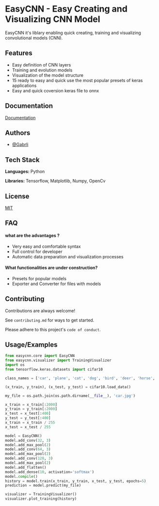 
# EasyCNN - Easy Creating and Visualizing CNN Model

EasyCNN it's liblary enabling quick creating, training and visualizing convolutional models (CNN).


## Features

- Easy definition of CNN layers
- Training and evolution models
- Visualization of the model structure
- 15 ready to easy and quick use the most popular presets of keras applications
- Easy and quick coversion keras file to onnx



## Documentation

[Documentation](https://github.com/Gabrli/EasyCNN---docs)



## Authors

- [@Gabrli](https://github.com/Gabrli)


## Tech Stack

**Languages:** Python
  
**Libraries:** Tensorflow, Matplotlib, Numpy, OpenCv

## License

[MIT](https://choosealicense.com/licenses/mit/)


## FAQ

#### what are the advantages ?

- Very easy and comfortable syntax
- Full control for developer
- Automatic data preparation and visualization processes

#### What functionalities are under construction?

- Presets for popular models
- Exporter and Converter for files with models


## Contributing

Contributions are always welcome!

See `contributing.md` for ways to get started.

Please adhere to this project's `code of conduct`.


## Usage/Examples

```python
from easycnn.core import EasyCNN
from easycnn.visualizer import TrainingVisualizer
import os
from tensorflow.keras.datasets import cifar10

class_names = ['car', 'plane', 'cat', 'dog', 'bird', 'deer', 'horse', 'frog', 'ship', 'truck']

(x_train, y_train), (x_test, y_test) = cifar10.load_data()

my_file = os.path.join(os.path.dirname(__file__), 'car.jpg')

x_train = x_train[:2000]
y_train = y_train[:2000]
x_test = x_test[:400]
y_test = y_test[:400]
x_train = x_train / 255
x_test = x_test / 255

model = EasyCNN()
model.add_conv(32, 3)
model.add_max_pool(2)
model.add_conv(64, 3)
model.add_max_pool(2)
model.add_conv(128, 3)
model.add_max_pool(2)
model.add_flatten()
model.add_dense(10, activation='softmax')
model.compile()
history = model.train(x_train, y_train, x_test, y_test, epochs=5)
prediction = model.predict(my_file)

visualizer = TrainingVisualizer()
visualizer.plot_training(history)
```

